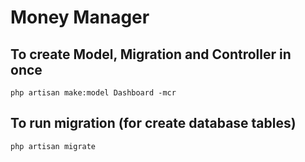 # Money Manager

## To create Model, Migration and Controller in once
```
php artisan make:model Dashboard -mcr
```

## To run migration (for create database tables)
```
php artisan migrate
```
